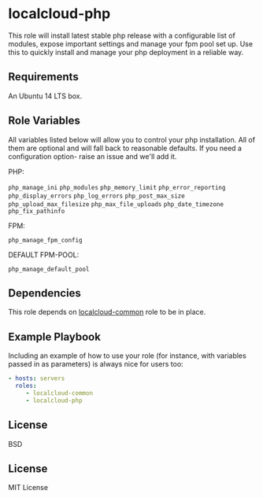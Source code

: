 localcloud-php
=========

This role will install latest stable php release with a configurable list of modules, expose important settings and
manage your fpm pool set up. Use this to quickly install and manage your php deployment in a reliable way.

Requirements
------------

An Ubuntu 14 LTS box.

Role Variables
--------------

All variables listed below will allow you to control your php installation. All of them are optional and will
fall back to reasonable defaults. If you need a configuration option- raise an issue and we'll add it.

PHP:

`php_manage_ini`
`php_modules`
`php_memory_limit`
`php_error_reporting`
`php_display_errors`
`php_log_errors`
`php_post_max_size`
`php_upload_max_filesize`
`php_max_file_uploads`
`php_date_timezone`
`php_fix_pathinfo`

FPM:

`php_manage_fpm_config`

DEFAULT FPM-POOL:

`php_manage_default_pool`




Dependencies
------------

This role depends on [localcloud-common](https://github.com/dmitrybelyakov/ansible-localcloud-common) role to be
in place.

Example Playbook
----------------

Including an example of how to use your role (for instance, with variables passed in as parameters) is always nice for users too:


```yml
- hosts: servers
  roles:
     - localcloud-common
     - localcloud-php

```

License
-------

BSD

License
-------

MIT License
